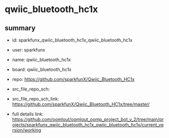 # qwiic_bluetooth_hc1x
 
## summary 
* id: sparkfunx_qwiic_bluetooth_hc1x_qwiic_bluetooth_hc1x
* user: sparkfunx
* name: qwiic_bluetooth_hc1x
* board: qwiic_bluetooth_hc1x
* repo: https://github.com/sparkfunX/Qwiic_Bluetooth_HC1x



* src_file_repo_sch: 
* src_file_repo_sch_link: https://github.com/sparkfunX/Qwiic_Bluetooth_HC1x/tree/master/
* full details link: https://github.com/oomlout/oomlout_oomp_project_bot_v_2/tree/main/projects/sparkfunx_qwiic_bluetooth_hc1x_qwiic_bluetooth_hc1x/current_version/working  








